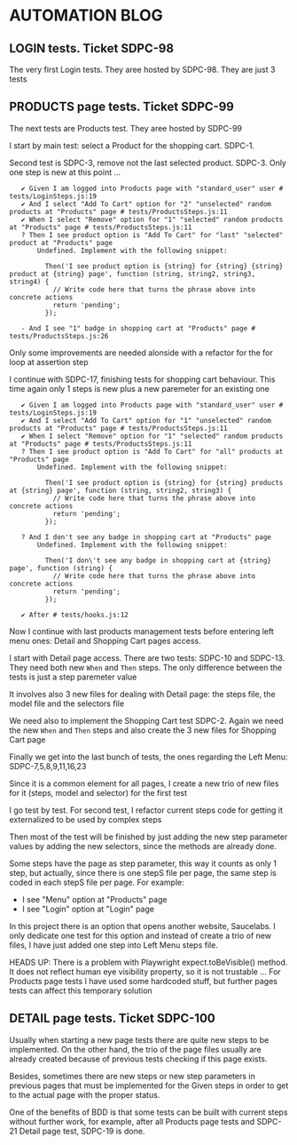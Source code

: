 # AUTOMATION BLOG

## LOGIN tests. Ticket SDPC-98

The very first Login tests. They aree hosted by SDPC-98. They are just 3 tests


## PRODUCTS page tests. Ticket SDPC-99

The next tests are Products test. They aree hosted by SDPC-99

I start by main test: select a Product for the shopping cart. SDPC-1.

Second test is SDPC-3, remove not the last selected product. SDPC-3. Only one step is new at this point ...

````
   ✔ Given I am logged into Products page with "standard_user" user # tests/LoginSteps.js:19
   ✔ And I select "Add To Cart" option for "2" "unselected" random products at "Products" page # tests/ProductsSteps.js:11
   ✔ When I select "Remove" option for "1" "selected" random products at "Products" page # tests/ProductsSteps.js:11
   ? Then I see product option is "Add To Cart" for "last" "selected" product at "Products" page
       Undefined. Implement with the following snippet:
       
         Then('I see product option is {string} for {string} {string} product at {string} page', function (string, string2, string3, string4) {
           // Write code here that turns the phrase above into concrete actions
           return 'pending';
         });
       
   - And I see "1" badge in shopping cart at "Products" page # tests/ProductsSteps.js:26
   ````

Only some improvements are needed alonside with a refactor for the for loop at assertion step

I continue with SDPC-17, finishing tests for shopping cart behaviour. This time again only 1 steps is new plus a new paremeter for an existing one

````
   ✔ Given I am logged into Products page with "standard_user" user # tests/LoginSteps.js:19
   ✔ And I select "Add To Cart" option for "1" "unselected" random products at "Products" page # tests/ProductsSteps.js:11
   ✔ When I select "Remove" option for "1" "selected" random products at "Products" page # tests/ProductsSteps.js:11
   ? Then I see product option is "Add To Cart" for "all" products at "Products" page
       Undefined. Implement with the following snippet:
       
         Then('I see product option is {string} for {string} products at {string} page', function (string, string2, string3) {
           // Write code here that turns the phrase above into concrete actions
           return 'pending';
         });
       
   ? And I don't see any badge in shopping cart at "Products" page
       Undefined. Implement with the following snippet:
       
         Then('I don\'t see any badge in shopping cart at {string} page', function (string) {
           // Write code here that turns the phrase above into concrete actions
           return 'pending';
         });
       
   ✔ After # tests/hooks.js:12
````

Now I continue with last products management tests before entering left menu ones: Detail and Shopping Cart pages access.

I start with Detail page access. There are two tests: SDPC-10 and SDPC-13. They need both new `When` and `Then` steps. The only difference between the tests is just a step paremeter value

It involves also 3 new files for dealing with Detail page: the steps file, the model file and the selectors file

We need also to implement the Shopping Cart test SDPC-2. Again we need the new `When` and `Then` steps and also create the 3 new files for Shopping Cart page

Finally we get into the last bunch of tests, the ones regarding the Left Menu: SDPC-7,5,8,9,11,16,23

Since it is a common element for all pages, I create a new trio of new files for it (steps, model and selector) for the first test

I go test by test. For second test, I refactor current steps code for getting it externalized to be used by complex steps

Then most of the test will be finished by just adding the new step parameter values by adding the new selectors, since the methods are already done.

Some steps have the page as step parameter, this way it counts as only 1 step, but actually, since there is one stepS file per page, the same step is coded in each stepS file per page. For example:
- I see "Menu" option at "Products" page 
- I see "Login" option at "Login" page

In this project there is an option that opens another website, Saucelabs. I only dedicate one test for this option and instead of create a trio of new files, I have just added one step into Left Menu steps file.

HEADS UP: There is a problem with Playwright expect.toBeVisible() method. It does not reflect human eye visibility property, so it is not trustable ... For Products page tests I have used some hardcoded stuff, but further pages tests can affect this temporary solution


## DETAIL page tests. Ticket SDPC-100


Usually when starting a new page tests there are quite new steps to be implemented. On the other hand, the trio of the page files usually are already created because of previous tests checking if this page exists.

Besides, sometimes there are new steps or new step parameters in previous pages that must be implemented for the Given steps in order to get to the actual page with the proper status.

One of the benefits of BDD is that some tests can be built with current steps without further work, for example, after all Products page tests and SDPC-21 Detail page test, SDPC-19 is done.


